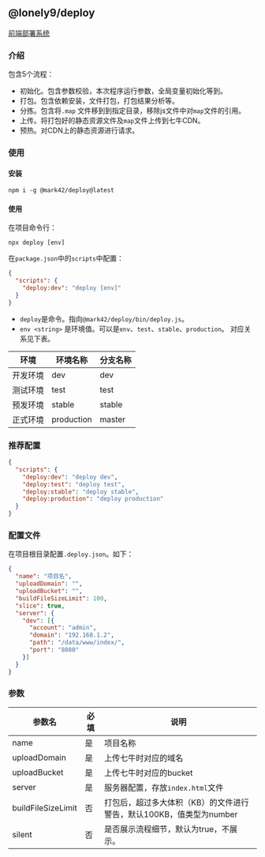 ## @lonely9/deploy

[前端部署系统](https://www.npmjs.com/package/@lonely9/deploy)

### 介绍

包含5个流程：
- 初始化。包含参数校验，本次程序运行参数，全局变量初始化等到。
- 打包。包含依赖安装，文件打包，打包结果分析等。
- 分拣。包含将`.map` 文件移到到指定目录，移除js文件中对`map`文件的引用。
- 上传。将打包好的静态资源文件及`map`文件上传到七牛CDN。
- 预热。对CDN上的静态资源进行请求。

### 使用

#### 安装

```shell script
npm i -g @mark42/deploy@latest
```

#### 使用

在项目命令行：

````shell script
npx deploy [env]
````

在`package.json`中的`scripts`中配置：

```json
{
  "scripts": {
    "deploy:dev": "deploy [env]"
  }
}
```

- `deploy`是命令。指向`@mark42/deploy/bin/deploy.js`。
- `env <string>` 是环境值。可以是`env`、`test`、`stable`、`production`。
对应关系见下表。

环境 | 环境名称 | 分支名称
--- | --- | ---
开发环境 | dev | dev
测试环境 | test | test
预发环境 | stable | stable
正式环境 | production | master


### 推荐配置

```json
{
  "scripts": {
    "deploy:dev": "deploy dev",
    "deploy:test": "deploy test",
    "deploy:stable": "deploy stable",
    "deploy:production": "deploy production"
  }
}
```


### 配置文件

在项目根目录配置`.deploy.json`。如下：

```json
{
  "name": "项目名",
  "uploadDomain": "",
  "uploadBucket": "",
  "buildFileSizeLimit": 100,
  "slice": true,
  "server": {
    "dev": [{
      "account": "admin",
      "domain": "192.168.1.2",
      "path": "/data/www/index/",
      "port": "8080"
    }]
  }
}
```

### 参数

参数名 | 必填 |说明
--- | --- |---
name | 是 | 项目名称
uploadDomain | 是 | 上传七牛时对应的域名
uploadBucket | 是 | 上传七牛时对应的bucket
server | 是 | 服务器配置，存放`index.html`文件
buildFileSizeLimit | 否 | 打包后，超过多大体积（KB）的文件进行警告，默认100KB，值类型为number
silent | 否 | 是否展示流程细节，默认为true，不展示。

